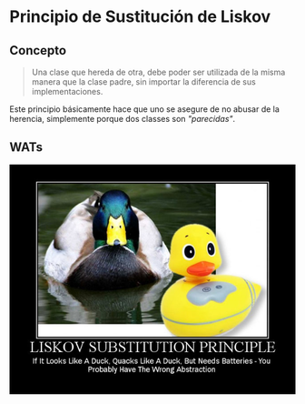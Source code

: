 # Principio de Sustitución de Liskov

## Concepto

> Una clase que hereda de otra, debe poder ser utilizada de la misma manera que la clase padre, sin importar la diferencia de sus implementaciones.

Este principio básicamente hace que uno se asegure de no abusar de la herencia, simplemente porque dos classes son *"parecidas"*.

## WATs

![Liskov duck](images/duck.jpg)